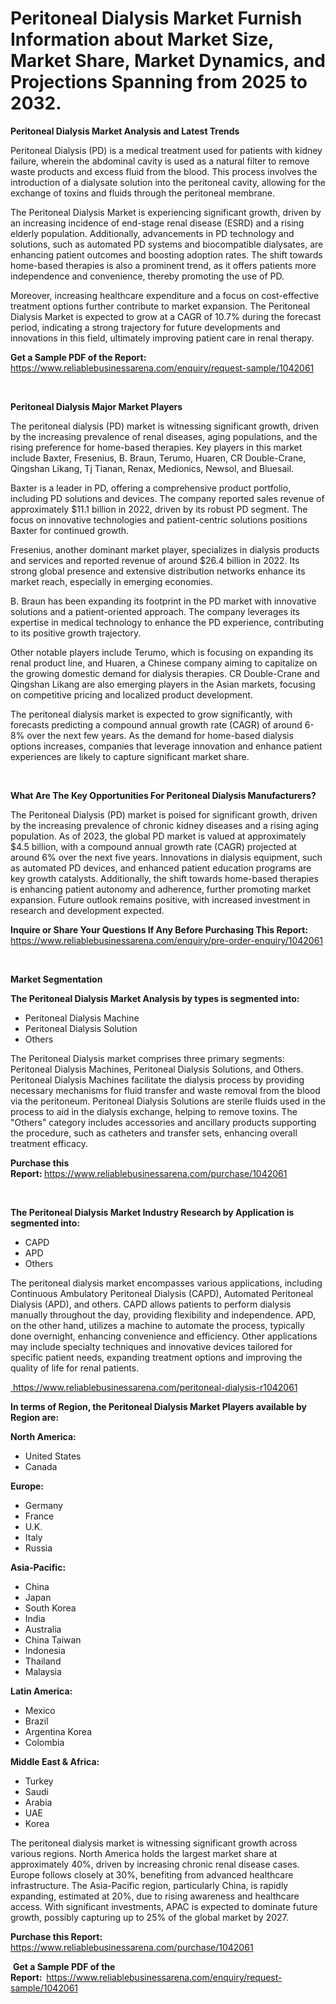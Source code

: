 <p><h1>Peritoneal Dialysis Market Furnish Information about Market Size, Market Share, Market Dynamics, and Projections Spanning from 2025 to 2032.</h1></p><p><strong>Peritoneal Dialysis Market Analysis and Latest Trends</strong></p>
<p><p>Peritoneal Dialysis (PD) is a medical treatment used for patients with kidney failure, wherein the abdominal cavity is used as a natural filter to remove waste products and excess fluid from the blood. This process involves the introduction of a dialysate solution into the peritoneal cavity, allowing for the exchange of toxins and fluids through the peritoneal membrane.</p><p>The Peritoneal Dialysis Market is experiencing significant growth, driven by an increasing incidence of end-stage renal disease (ESRD) and a rising elderly population. Additionally, advancements in PD technology and solutions, such as automated PD systems and biocompatible dialysates, are enhancing patient outcomes and boosting adoption rates. The shift towards home-based therapies is also a prominent trend, as it offers patients more independence and convenience, thereby promoting the use of PD.</p><p>Moreover, increasing healthcare expenditure and a focus on cost-effective treatment options further contribute to market expansion. The Peritoneal Dialysis Market is expected to grow at a CAGR of 10.7% during the forecast period, indicating a strong trajectory for future developments and innovations in this field, ultimately improving patient care in renal therapy.</p></p>
<p><strong>Get a Sample PDF of the Report:&nbsp;</strong> <a href="https://www.reliablebusinessarena.com/enquiry/request-sample/1042061?utm_campaign=1891&utm_medium=2&utm_source=Github&utm_content=ia&utm_term=13042025&utm_id=peritoneal-dialysis">https://www.reliablebusinessarena.com/enquiry/request-sample/1042061</a></p>
<p>&nbsp;</p>
<p><strong>Peritoneal Dialysis Major Market Players</strong></p>
<p><p>The peritoneal dialysis (PD) market is witnessing significant growth, driven by the increasing prevalence of renal diseases, aging populations, and the rising preference for home-based therapies. Key players in this market include Baxter, Fresenius, B. Braun, Terumo, Huaren, CR Double-Crane, Qingshan Likang, Tj Tianan, Renax, Medionics, Newsol, and Bluesail.</p><p>Baxter is a leader in PD, offering a comprehensive product portfolio, including PD solutions and devices. The company reported sales revenue of approximately $11.1 billion in 2022, driven by its robust PD segment. The focus on innovative technologies and patient-centric solutions positions Baxter for continued growth.</p><p>Fresenius, another dominant market player, specializes in dialysis products and services and reported revenue of around $26.4 billion in 2022. Its strong global presence and extensive distribution networks enhance its market reach, especially in emerging economies.</p><p>B. Braun has been expanding its footprint in the PD market with innovative solutions and a patient-oriented approach. The company leverages its expertise in medical technology to enhance the PD experience, contributing to its positive growth trajectory.</p><p>Other notable players include Terumo, which is focusing on expanding its renal product line, and Huaren, a Chinese company aiming to capitalize on the growing domestic demand for dialysis therapies. CR Double-Crane and Qingshan Likang are also emerging players in the Asian markets, focusing on competitive pricing and localized product development.</p><p>The peritoneal dialysis market is expected to grow significantly, with forecasts predicting a compound annual growth rate (CAGR) of around 6-8% over the next few years. As the demand for home-based dialysis options increases, companies that leverage innovation and enhance patient experiences are likely to capture significant market share.</p></p>
<p>&nbsp;</p>
<p><strong>What Are The Key Opportunities For Peritoneal Dialysis Manufacturers?</strong></p>
<p><p>The Peritoneal Dialysis (PD) market is poised for significant growth, driven by the increasing prevalence of chronic kidney diseases and a rising aging population. As of 2023, the global PD market is valued at approximately $4.5 billion, with a compound annual growth rate (CAGR) projected at around 6% over the next five years. Innovations in dialysis equipment, such as automated PD devices, and enhanced patient education programs are key growth catalysts. Additionally, the shift towards home-based therapies is enhancing patient autonomy and adherence, further promoting market expansion. Future outlook remains positive, with increased investment in research and development expected.</p></p>
<p><strong>Inquire or Share Your Questions If Any Before Purchasing This Report:</strong> <a href="https://www.reliablebusinessarena.com/enquiry/pre-order-enquiry/1042061?utm_campaign=1891&utm_medium=2&utm_source=Github&utm_content=ia&utm_term=13042025&utm_id=peritoneal-dialysis">https://www.reliablebusinessarena.com/enquiry/pre-order-enquiry/1042061</a></p>
<p>&nbsp;</p>
<p><strong>Market Segmentation</strong></p>
<p><strong>The Peritoneal Dialysis Market Analysis by types is segmented into:</strong></p>
<p><ul><li>Peritoneal Dialysis Machine</li><li>Peritoneal Dialysis Solution</li><li>Others</li></ul></p>
<p><p>The Peritoneal Dialysis market comprises three primary segments: Peritoneal Dialysis Machines, Peritoneal Dialysis Solutions, and Others. Peritoneal Dialysis Machines facilitate the dialysis process by providing necessary mechanisms for fluid transfer and waste removal from the blood via the peritoneum. Peritoneal Dialysis Solutions are sterile fluids used in the process to aid in the dialysis exchange, helping to remove toxins. The "Others" category includes accessories and ancillary products supporting the procedure, such as catheters and transfer sets, enhancing overall treatment efficacy.</p></p>
<p><strong>Purchase this Report:&nbsp;</strong><a href="https://www.reliablebusinessarena.com/purchase/1042061?utm_campaign=1891&utm_medium=2&utm_source=Github&utm_content=ia&utm_term=13042025&utm_id=peritoneal-dialysis">https://www.reliablebusinessarena.com/purchase/1042061</a></p>
<p>&nbsp;</p>
<p><strong>The Peritoneal Dialysis Market Industry Research by Application is segmented into:</strong></p>
<p><ul><li>CAPD</li><li>APD</li><li>Others</li></ul></p>
<p><p>The peritoneal dialysis market encompasses various applications, including Continuous Ambulatory Peritoneal Dialysis (CAPD), Automated Peritoneal Dialysis (APD), and others. CAPD allows patients to perform dialysis manually throughout the day, providing flexibility and independence. APD, on the other hand, utilizes a machine to automate the process, typically done overnight, enhancing convenience and efficiency. Other applications may include specialty techniques and innovative devices tailored for specific patient needs, expanding treatment options and improving the quality of life for renal patients.</p></p>
<p><a href="https://www.reliablebusinessarena.com/peritoneal-dialysis-r1042061?utm_campaign=1891&utm_medium=2&utm_source=Github&utm_content=ia&utm_term=13042025&utm_id=peritoneal-dialysis">&nbsp;https://www.reliablebusinessarena.com/peritoneal-dialysis-r1042061</a></p>
<p><strong>In terms of Region, the Peritoneal Dialysis Market Players available by Region are:</strong></p>
<p>
    <p> <strong> North America: </strong>
        <ul>
            <li>United States</li>
            <li>Canada</li>
        </ul>
        </p> 
    <p> <strong> Europe: </strong>
        <ul>
            <li>Germany</li>
            <li>France</li>
            <li>U.K.</li>
            <li>Italy</li>
            <li>Russia</li>
        </ul>
        </p> 
    <p> <strong> Asia-Pacific: </strong>
        <ul>
            <li>China</li>
            <li>Japan</li>
            <li>South Korea</li>
            <li>India</li>
            <li>Australia</li>
            <li>China Taiwan</li>
            <li>Indonesia</li>
            <li>Thailand</li>
            <li>Malaysia</li>
        </ul>
        </p> 
    <p> <strong> Latin America: </strong>
        <ul>
            <li>Mexico</li>
            <li>Brazil</li>
            <li>Argentina Korea</li>
            <li>Colombia</li>
        </ul>
        </p> 
    <p> <strong> Middle East & Africa: </strong>
        <ul>
            <li>Turkey</li>
            <li>Saudi</li>
            <li>Arabia</li>
            <li>UAE</li>
            <li>Korea</li>
        </ul>
    </p>
    </p>
<p><p>The peritoneal dialysis market is witnessing significant growth across various regions. North America holds the largest market share at approximately 40%, driven by increasing chronic renal disease cases. Europe follows closely at 30%, benefiting from advanced healthcare infrastructure. The Asia-Pacific region, particularly China, is rapidly expanding, estimated at 20%, due to rising awareness and healthcare access. With significant investments, APAC is expected to dominate future growth, possibly capturing up to 25% of the global market by 2027.</p></p>
<p><strong>Purchase this Report: </strong><a href="https://www.reliablebusinessarena.com/purchase/1042061?utm_campaign=1891&utm_medium=2&utm_source=Github&utm_content=ia&utm_term=13042025&utm_id=peritoneal-dialysis">https://www.reliablebusinessarena.com/purchase/1042061</a></p>
<p>&nbsp;<strong>Get a Sample PDF of the Report:&nbsp;&nbsp;</strong><a href="https://www.reliablebusinessarena.com/enquiry/request-sample/1042061?utm_campaign=1891&utm_medium=2&utm_source=Github&utm_content=ia&utm_term=13042025&utm_id=peritoneal-dialysis">https://www.reliablebusinessarena.com/enquiry/request-sample/1042061</a></p>
<p><strong></strong></p>
<p><p></p><p></p><p></p></p>
